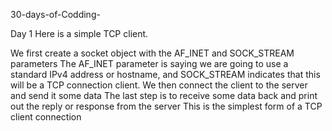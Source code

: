 30-days-of-Codding-


Day 1 Here is a simple TCP client.



We first create a socket object with the AF_INET and SOCK_STREAM parameters 
The AF_INET parameter is saying we are going to use a standard IPv4 address or hostname, and SOCK_STREAM indicates that this will be a TCP connection client.
We then connect the client to the server and send it some data The last step is to receive some data back and print out the reply or response from the server 
This is the simplest form of a TCP client connection
